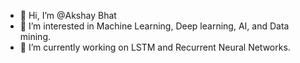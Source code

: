 - 👋 Hi, I’m @Akshay Bhat
- 👀 I’m interested in Machine Learning, Deep learning, AI, and Data mining.
- 🌱 I’m currently working on LSTM and Recurrent Neural Networks.



<!---
Akshaybhat5/Akshaybhat5 is a ✨ special ✨ repository because its `README.md` (this file) appears on your GitHub profile.
You can click the Preview link to take a look at your changes.
--->


